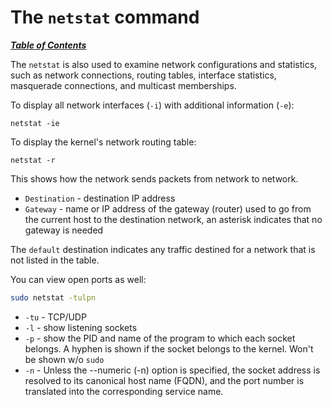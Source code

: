 # The `netstat` command

[***Table of Contents***](/README.md)

The `netstat` is also used to examine network configurations and statistics,
such as network connections, routing tables, interface statistics, masquerade
connections, and multicast memberships.

To display all network interfaces (`-i`) with additional information (`-e`):

    netstat -ie

To display the kernel's network routing table:
    
    netstat -r

This shows how the network sends packets from network to network.
- `Destination` - destination IP address
- `Gateway` - name or IP address of the gateway (router) used to go from the
  current host to the destination network, an asterisk indicates that no
  gateway is needed

The `default` destination indicates any traffic destined for a network that is
not listed in the table.

You can view open ports as well:

```bash
sudo netstat -tulpn
```

- `-tu` - TCP/UDP
- `-l` - show listening sockets
- `-p` - show the PID and name of the program to which each socket belongs.  A
hyphen is shown if the socket belongs to the kernel. Won't be shown w/o `sudo`
- `-n` - Unless the --numeric (-n) option is specified, the socket address  is
resolved  to its canonical host name (FQDN), and the port number is translated
into the corresponding service name.
